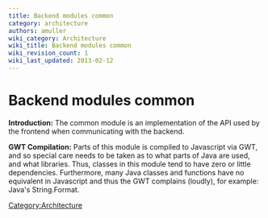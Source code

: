 ```yaml
---
title: Backend modules common
category: architecture
authors: amuller
wiki_category: Architecture
wiki_title: Backend modules common
wiki_revision_count: 1
wiki_last_updated: 2013-02-12
---
```


# Backend modules common

**Introduction:** The common module is an implementation of the API used by the frontend when communicating with the backend.

**GWT Compilation:** Parts of this module is compiled to Javascript via GWT, and so special care needs to be taken as to what parts of Java are used, and what libraries. Thus, classes in this module tend to have zero or little dependencies. Furthermore, many Java classes and functions have no equivalent in Javascript and thus the GWT complains (loudly), for example: Java's String.Format.

<Category:Architecture>
